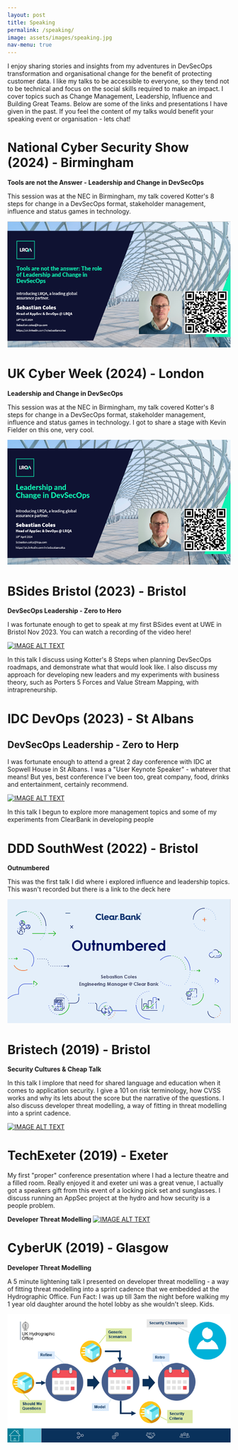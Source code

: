 ```yaml
---
layout: post
title: Speaking
permalink: /speaking/
image: assets/images/speaking.jpg
nav-menu: true
---
```


I enjoy sharing stories and insights from my adventures in DevSecOps transformation and organisational change for the benefit of protecting customer data. I like my talks to be accessible to everyone, so they tend not to be technical and focus on the social skills required to make an impact. I cover topics such as Change Management, Leadership, Influence and Building Great Teams. Below are some of the links and presentations I have given in the past. If you feel the content of my talks would benefit your speaking event or organisation - lets chat!

# National Cyber Security Show (2024) - Birmingham

<b>Tools are not the Answer - Leadership and Change in DevSecOps</b>

This session was at the NEC in Birmingham, my talk covered Kotter's 8 steps for change in a DevSecOps format, stakeholder management, influence and status games in technology.

[![profile pic](/assets/images/ncss_thumbnail.png)](/assets/decks/conference_2024_ncss.pptx "Video Title")

# UK Cyber Week (2024) - London

<b>Leadership and Change in DevSecOps</b>

This session was at the NEC in Birmingham, my talk covered Kotter's 8 steps for change in a DevSecOps format, stakeholder management, influence and status games in technology. I got to share a stage with Kevin Fielder on this one, very cool.

[![profile pic](/assets/images/ukcyberweek_thumbnail.png)](/assets/decks/conference_2024_ukcyberweek.pptx "Video Title")

# BSides Bristol (2023) - Bristol

<b>DevSecOps Leadership - Zero to Hero</b>

I was fortunate enough to get to speak at my first BSides event at UWE in Bristol Nov 2023. You can watch a recording of the video here!

[![IMAGE ALT TEXT](http://img.youtube.com/vi/UnGrVWruKac/0.jpg)](https://www.youtube.com/watch?v=UnGrVWruKac "Video Title")

In this talk I discuss using Kotter's 8 Steps when planning DevSecOps roadmaps, and demonstrate what that would look like. I also discuss my approach for developing new leaders and my experiments with business theory, such as Porters 5 Forces and Value Stream Mapping, with intrapreneurship. 

# IDC DevOps (2023) - St Albans
## DevSecOps Leadership - Zero to Herp
I was fortunate enough to attend a great 2 day conference with IDC at Sopwell House in St Albans. I was a "User Keynote Speaker" - whatever that means! But yes, best conference I've been too, great company, food, drinks and entertainment, certainly recommend.

[![IMAGE ALT TEXT](https://cdn.vidyard.com/thumbnails/UZvHbtOQPjTigUGoj3HoMg/79a21fb0c015ab2aa8e779.jpg)](https://share.vidyard.com/watch/oDMRPAjYW94SRwov8fFGsr "Video Title")

In this talk I begun to explore more management topics and some of my experiments from ClearBank in developing people

# DDD SouthWest (2022) - Bristol

<b>Outnumbered</b>

This was the first talk I did where i explored influence and leadership topics. This wasn't recorded but there is a link to the deck here

[![profile pic](/assets/images/ddd_deck.jpg)](/assets/decks/DDD_sebastian_coles.pptx "Video Title")

# Bristech (2019) - Bristol

<b>Security Cultures & Cheap Talk</b>

In this talk I implore that need for shared language and education when it comes to application security. I give a 101 on risk terminology, how CVSS works and why its lets about the score but the narrative of the questions. I also discuss developer threat modelling, a way of fitting in threat modelling into a sprint cadence.

[![IMAGE ALT TEXT](http://img.youtube.com/vi/aPA6nbGATKc/0.jpg)](https://www.youtube.com/watch?v=aPA6nbGATKc "Video Title")

# TechExeter (2019) - Exeter

My first "proper" conference presentation where I had a lecture theatre and a filled room. Really enjoyed it and exeter uni was a great venue, I actually got a speakers gift from this event of a locking pick set and sunglasses. I discuss running an AppSec project at the hydro and how security is a people problem.

<b>Developer Threat Modelling</b>
[![IMAGE ALT TEXT](http://img.youtube.com/vi/uSVafyXxo9k/0.jpg)](https://www.youtube.com/watch?v=uSVafyXxo9k "Video Title")

# CyberUK (2019) - Glasgow

<b>Developer Threat Modelling</b>

A 5 minute lightening talk I presented on developer threat modelling - a way of fitting threat modelling into a sprint cadence that we embedded at the Hydrographic Office. Fun Fact: I was up till 3am the night before walking my 1 year old daughter around the hotel lobby as she wouldn't sleep. Kids.

[![profile pic](/assets/images/cyberuk_deck.png)](/assets/decks/dtm_cyberuk_2019.pptx "Video Title")
